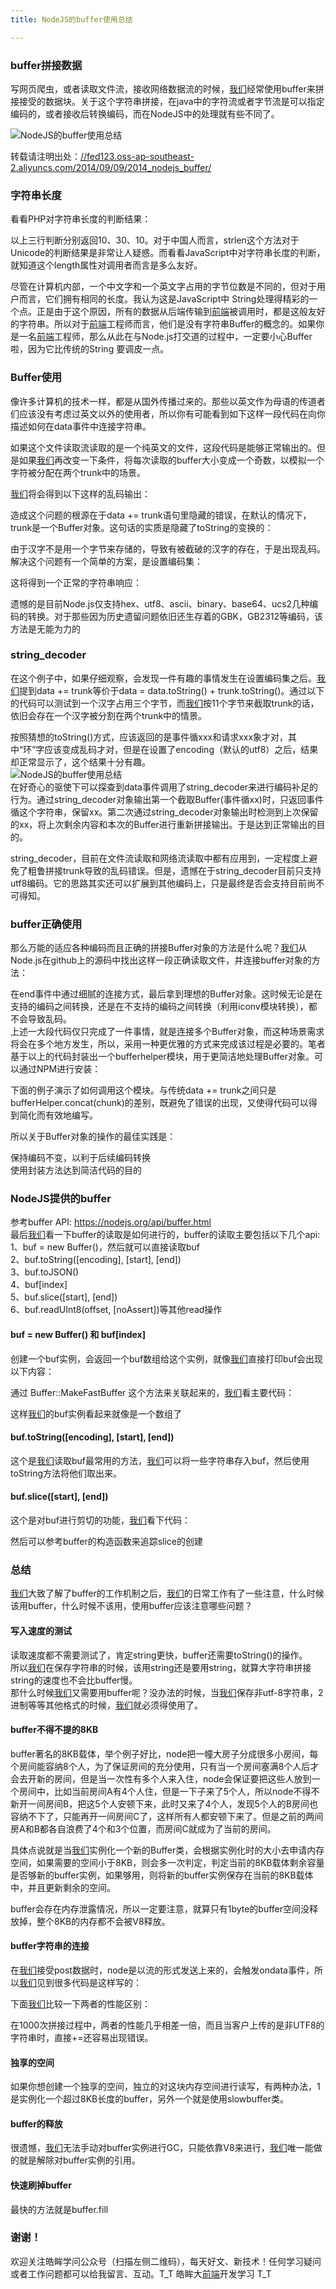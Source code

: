 ```yaml
---
title: NodeJS的buffer使用总结

---
```


### [][1]buffer拼接数据

写网页爬虫，或者读取文件流，接收网络数据流的时候，[我们](https://www.w3cdoc.com)经常使用buffer来拼接接受的数据块。关于这个字符串拼接，在java中的字符流或者字节流是可以指定编码的，或者接收后转换编码，而在NodeJS中的处理就有些不同了。  
 
![NodeJS的buffer使用总结][2]

转载请注明出处：<a href="//fed123.oss-ap-southeast-2.aliyuncs.com/2014/09/09/2014_nodejs_buffer/" target="_blank" rel="external">//fed123.oss-ap-southeast-2.aliyuncs.com/2014/09/09/2014_nodejs_buffer/</a>

### [][3]字符串长度

看看PHP对字符串长度的判断结果：

以上三行判断分别返回10、30、10。对于中国人而言，strlen这个方法对于Unicode的判断结果是非常让人疑惑。而看看JavaScript中对字符串长度的判断，就知道这个length属性对调用者而言是多么友好。

尽管在计算机内部，一个中文字和一个英文字占用的字节位数是不同的，但对于用户而言，它们拥有相同的长度。我认为这是JavaScript中 String处理得精彩的一个点。正是由于这个原因，所有的数据从后端传输到[前端](https://www.w3cdoc.com)被调用时，都是这般友好的字符串。所以对于[前端](https://www.w3cdoc.com)工程师而言，他们是没有字符串Buffer的概念的。如果你是一名[前端](https://www.w3cdoc.com)工程师，那么从此在与Node.js打交道的过程中，一定要小心Buffer啦，因为它比传统的String 要调皮一点。

### [][4]Buffer使用

像许多计算机的技术一样，都是从国外传播过来的。那些以英文作为母语的传道者们应该没有考虑过英文以外的使用者，所以你有可能看到如下这样一段代码在向你描述如何在data事件中连接字符串。

如果这个文件读取流读取的是一个纯英文的文件，这段代码是能够正常输出的。但是如果[我们](https://www.w3cdoc.com)再改变一下条件，将每次读取的buffer大小变成一个奇数，以模拟一个字符被分配在两个trunk中的场景。

[我们](https://www.w3cdoc.com)将会得到以下这样的乱码输出：

造成这个问题的根源在于data += trunk语句里隐藏的错误，在默认的情况下，trunk是一个Buffer对象。这句话的实质是隐藏了toString的变换的：

由于汉字不是用一个字节来存储的，导致有被截破的汉字的存在，于是出现乱码。解决这个问题有一个简单的方案，是设置编码集：

这将得到一个正常的字符串响应：

遗憾的是目前Node.js仅支持hex、utf8、ascii、binary、base64、ucs2几种编码的转换。对于那些因为历史遗留问题依旧还生存着的GBK，GB2312等编码，该方法是无能为力的

### [][5]string_decoder

在这个例子中，如果仔细观察，会发现一件有趣的事情发生在设置编码集之后。[我们](https://www.w3cdoc.com)提到data += trunk等价于data = data.toString() + trunk.toString()。通过以下的代码可以测试到一个汉字占用三个字节，而[我们](https://www.w3cdoc.com)按11个字节来截取trunk的话，依旧会存在一个汉字被分割在两个trunk中的情景。

按照猜想的toString()方式，应该返回的是事件循xxx和请求xxx象才对，其中“环”字应该变成乱码才对，但是在设置了encoding（默认的utf8）之后，结果却正常显示了，这个结果十分有趣。  
![NodeJS的buffer使用总结][6]  
在好奇心的驱使下可以探查到data事件调用了string\_decoder来进行编码补足的行为。通过string\_decoder对象输出第一个截取Buffer(事件循xx)时，只返回事件循这个字符串，保留xx。第二次通过string_decoder对象输出时检测到上次保留的xx，将上次剩余内容和本次的Buffer进行重新拼接输出。于是达到正常输出的目的。

string\_decoder，目前在文件流读取和网络流读取中都有应用到，一定程度上避免了粗鲁拼接trunk导致的乱码错误。但是，遗憾在于string\_decoder目前只支持utf8编码。它的思路其实还可以扩展到其他编码上，只是最终是否会支持目前尚不可得知。

### [][7]buffer正确使用

那么万能的适应各种编码而且正确的拼接Buffer对象的方法是什么呢？[我们](https://www.w3cdoc.com)从Node.js在github上的源码中找出这样一段正确读取文件，并连接buffer对象的方法：

在end事件中通过细腻的连接方式，最后拿到理想的Buffer对象。这时候无论是在支持的编码之间转换，还是在不支持的编码之间转换（利用iconv模块转换），都不会导致乱码。  
上述一大段代码仅只完成了一件事情，就是连接多个Buffer对象，而这种场景需求将会在多个地方发生，所以，采用一种更优雅的方式来完成该过程是必要的。笔者基于以上的代码封装出一个bufferhelper模块，用于更简洁地处理Buffer对象。可以通过NPM进行安装：

下面的例子演示了如何调用这个模块。与传统data += trunk之间只是bufferHelper.concat(chunk)的差别，既避免了错误的出现，又使得代码可以得到简化而有效地编写。

所以关于Buffer对象的操作的最佳实践是：

保持编码不变，以利于后续编码转换  
使用封装方法达到简洁代码的目的

### [][8]NodeJS提供的buffer

参考buffer API: <a href="https://nodejs.org/api/buffer.html" target="_blank" rel="external">https://nodejs.org/api/buffer.html</a>  
最后[我们](https://www.w3cdoc.com)看一下buffer的读取是如何进行的，buffer的读取主要包括以下几个api:  
1、buf = new Buffer()，然后就可以直接读取buf  
2、buf.toString([encoding], [start], [end])  
3、buf.toJSON()  
4、buf[index]  
5、buf.slice([start], [end])  
6、buf.readUInt8(offset, [noAssert])等其他read操作

#### [][9]buf = new Buffer() 和 buf[index]

创建一个buf实例，会返回一个buf数组给这个实例，就像[我们](https://www.w3cdoc.com)直接打印buf会出现以下内容：

通过 Buffer::MakeFastBuffer 这个方法来关联起来的，[我们](https://www.w3cdoc.com)看主要代码：

这样[我们](https://www.w3cdoc.com)的buf实例看起来就像是一个数组了

#### [][10]buf.toString([encoding], [start], [end])

这个是[我们](https://www.w3cdoc.com)读取buf最常用的方法，[我们](https://www.w3cdoc.com)可以将一些字符串存入buf，然后使用toString方法将他们取出来。

#### [][11]buf.slice([start], [end])

这个是对buf进行剪切的功能，[我们](https://www.w3cdoc.com)看下代码：

然后可以参考buffer的构造函数来追踪slice的创建

### [][12]总结

[我们](https://www.w3cdoc.com)大致了解了buffer的工作机制之后，[我们](https://www.w3cdoc.com)的日常工作有了一些注意，什么时候该用buffer，什么时候不该用，使用buffer应该注意哪些问题？

#### [][13]写入速度的测试

读取速度都不需要测试了，肯定string更快，buffer还需要toString()的操作。  
所以[我们](https://www.w3cdoc.com)在保存字符串的时候，该用string还是要用string，就算大字符串拼接string的速度也不会比buffer慢。  
那什么时候[我们](https://www.w3cdoc.com)又需要用buffer呢？没办法的时候，当[我们](https://www.w3cdoc.com)保存非utf-8字符串，2进制等等其他格式的时候，[我们](https://www.w3cdoc.com)就必须得使用了。

#### [][14]buffer不得不提的8KB

buffer著名的8KB载体，举个例子好比，node把一幢大房子分成很多小房间，每个房间能容纳8个人，为了保证房间的充分使用，只有当一个房间塞满8个人后才会去开新的房间，但是当一次性有多个人来入住，node会保证要把这些人放到一个房间中，比如当前房间A有4个人住，但是一下子来了5个人，所以node不得不新开一间房间B，把这5个人安顿下来，此时又来了4个人，发现5个人的B房间也容纳不下了，只能再开一间房间C了，这样所有人都安顿下来了。但是之前的两间房A和B都各自浪费了4个和3个位置，而房间C就成为了当前的房间。

具体点说就是当[我们](https://www.w3cdoc.com)实例化一个新的Buffer类，会根据实例化时的大小去申请内存空间，如果需要的空间小于8KB，则会多一次判定，判定当前的8KB载体剩余容量是否够新的buffer实例，如果够用，则将新的buffer实例保存在当前的8KB载体中，并且更新剩余的空间。

buffer会存在内存泄露情况，所以一定要注意，就算只有1byte的buffer空间没释放掉，整个8KB的内存都不会被V8释放。

#### [][15]buffer字符串的连接

在[我们](https://www.w3cdoc.com)接受post数据时，node是以流的形式发送上来的，会触发ondata事件，所以[我们](https://www.w3cdoc.com)见到很多代码是这样写的：

下面[我们](https://www.w3cdoc.com)比较一下两者的性能区别：

在1000次拼接过程中，两者的性能几乎相差一倍，而且当客户上传的是非UTF8的字符串时，直接+=还容易出现错误。

#### [][16]独享的空间

如果你想创建一个独享的空间，独立的对这块内存空间进行读写，有两种办法，1是实例化一个超过8KB长度的buffer，另外一个就是使用slowbuffer类。

#### [][17]buffer的释放

很遗憾，[我们](https://www.w3cdoc.com)无法手动对buffer实例进行GC，只能依靠V8来进行，[我们](https://www.w3cdoc.com)唯一能做的就是解除对buffer实例的引用。

#### [][18]快速刷掉buffer

最快的方法就是buffer.fill

### [][19]谢谢！

欢迎关注皓眸学问公众号（扫描左侧二维码），每天好文、新技术！任何学习疑问或者工作问题都可以给我留言、互动。T\_T 皓眸大[前端](https://www.w3cdoc.com)开发学习 T\_T

 [1]: //fed123.oss-ap-southeast-2.aliyuncs.com/2014/09/09/2014_nodejs_buffer/#buffer拼接数据 "buffer拼接数据"
 [2]: //fed123.oss-ap-southeast-2.aliyuncs.com/wp-content/uploads/2017/08/buffer1.png
 [3]: //fed123.oss-ap-southeast-2.aliyuncs.com/2014/09/09/2014_nodejs_buffer/#字符串长度 "字符串长度"
 [4]: //fed123.oss-ap-southeast-2.aliyuncs.com/2014/09/09/2014_nodejs_buffer/#Buffer使用 "Buffer使用"
 [5]: //fed123.oss-ap-southeast-2.aliyuncs.com/2014/09/09/2014_nodejs_buffer/#string-decoder "string_decoder"
 [6]: //fed123.oss-ap-southeast-2.aliyuncs.com/wp-content/uploads/2017/08/buffer1-1.png
 [7]: //fed123.oss-ap-southeast-2.aliyuncs.com/2014/09/09/2014_nodejs_buffer/#buffer正确使用 "buffer正确使用"
 [8]: //fed123.oss-ap-southeast-2.aliyuncs.com/2014/09/09/2014_nodejs_buffer/#NodeJS提供的buffer "NodeJS提供的buffer"
 [9]: //fed123.oss-ap-southeast-2.aliyuncs.com/2014/09/09/2014_nodejs_buffer/#buf-new-Buffer-和-buf-index "buf = new Buffer() 和 buf[index]"
 [10]: //fed123.oss-ap-southeast-2.aliyuncs.com/2014/09/09/2014_nodejs_buffer/#buf-toString-encoding-start-end "buf.toString([encoding], [start], [end])"
 [11]: //fed123.oss-ap-southeast-2.aliyuncs.com/2014/09/09/2014_nodejs_buffer/#buf-slice-start-end "buf.slice([start], [end])"
 [12]: //fed123.oss-ap-southeast-2.aliyuncs.com/2014/09/09/2014_nodejs_buffer/#总结 "总结"
 [13]: //fed123.oss-ap-southeast-2.aliyuncs.com/2014/09/09/2014_nodejs_buffer/#写入速度的测试 "写入速度的测试"
 [14]: //fed123.oss-ap-southeast-2.aliyuncs.com/2014/09/09/2014_nodejs_buffer/#buffer不得不提的8KB "buffer不得不提的8KB"
 [15]: //fed123.oss-ap-southeast-2.aliyuncs.com/2014/09/09/2014_nodejs_buffer/#buffer字符串的连接 "buffer字符串的连接"
 [16]: //fed123.oss-ap-southeast-2.aliyuncs.com/2014/09/09/2014_nodejs_buffer/#独享的空间 "独享的空间"
 [17]: //fed123.oss-ap-southeast-2.aliyuncs.com/2014/09/09/2014_nodejs_buffer/#buffer的释放 "buffer的释放"
 [18]: //fed123.oss-ap-southeast-2.aliyuncs.com/2014/09/09/2014_nodejs_buffer/#快速刷掉buffer "快速刷掉buffer"
 [19]: //fed123.oss-ap-southeast-2.aliyuncs.com/2014/09/09/2014_nodejs_buffer/#谢谢！ "谢谢！"
